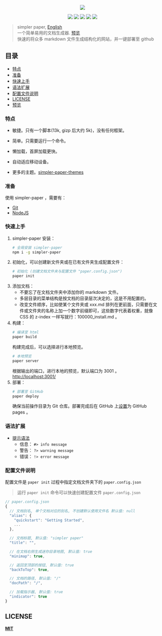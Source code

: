 
<p align="center" height="300">
<img src="https://github.com/DhyanaChina/simpler-paper/blob/master/logo.png" align="center">
</p>
<p align=center>
<a target="_blank" href="https://www.npmjs.com/package/simpler-paper" title="NPM version"><img src="https://img.shields.io/npm/v/npm.svg?style=flat-square"></a>
<a target="_blank" href="http://nodejs.org/download/" title="Node version"><img src="https://img.shields.io/badge/node.js-%3E=_6.0-green.svg?style=flat-square"></a>
<a target="_blank" href="https://opensource.org/licenses/MIT" title="License: MIT"><img src="https://img.shields.io/github/license/mashape/apistatus.svg?style=flat-square"></a>
<a target="_blank" href="https://travis-ci.org/DhyanaChina/simpler-paper" title="Build Status"><img src="https://img.shields.io/travis/DhyanaChina/simpler-paper/master.svg?style=flat-square"></a>
<a target="_blank" href="https://www.npmjs.com/package/simpler-paper" title="Downloads"><img src="https://img.shields.io/npm/dt/simpler-paper.svg?style=flat-square"></a>
</p>

> simpler paper, [English](https://github.com/DhyanaChina/simpler-paper/blob/master/README.md)  
> 一个简单易用的文档生成器. [预览](https://wittbulter.github.io/simpler-paper/)  
> 快速的将众多 markdown 文件生成结构化的网站，并一键部署至 github  

## 目录
- [特点](#特点)
- [准备](#准备)
- [快速上手](#快速上手)
- [语法扩展](#语法扩展)
- [配置文件说明](#配置文件说明)
- [LICENSE](#license)
- [预览](https://wittbulter.github.io/simpler-paper/) 

### 特点

- 敏捷。只有一个脚本(13k, gizp 后大约 5k)，没有任何框架。

- 简单。只需要运行一个命令。

- 懒加载，首屏加载更快。

- 自动适应移动设备。

- 更多的主题。[simpler-paper-themes](https://github.com/DhyanaChina/simpler-paper-themes)

### 准备
使用 simpler-paper ，需要有：
- [Git](https://git-scm.com/downloads)
- [NodeJS](https://nodejs.org/en/)

### 快速上手
1. simpler-paper 安装：
    ```bash
    # 全局安装 simpler-paper
    npm i -g simpler-paper
    ```
1. 初始化，可以创建新文件夹或在已有文件夹生成配置文件：
    ```bash
    # 初始化 (创建文档文件夹与配置文件 "paper.config.json")
    paper init
    ```
1. 添加文档：
    + 不要忘了在文档文件夹中添加你的 markdown 文件。
    + 多层目录的菜单结构是按文档的目录层次决定的，这是不用配置的。
    + 改变文件顺序，比如使某个文件夹或 xxx.md 排列在更前面，只需要在文件或文件夹的名称上加一个数字前缀即可，这些数字代表着权重，就像 CSS 的 z-index 一样写就行：100000_install.md 。
1. 构建：
    ```bash
    # 编译至 html
    paper build
    ```
    构建完成后，可以选择进行本地预览。
    ```bash
    # 本地预览
    paper server
    ```
    根据输出的端口，进行本地的预览，默认端口为 3001 。[http://localhost:3001/](http://localhost:3001/)
1. 部署：
    ```bash
    # 部署至 GitHub
    paper deploy
    ```
    确保当前操作目录为 Git 仓库。部署完成后在 GitHub 上[设置](https://help.github.com/articles/configuring-a-publishing-source-for-github-pages/#enabling-github-pages-to-publish-your-site-from-master-or-gh-pages)为 GitHub pages 。

### 语法扩展
- [提示语法](https://wittbulter.github.io/simpler-paper/#/grammar.md)
    - 信息： `#> info message`
    - 警告： `?> warning message`
    - 错误： `!> error message`

### 配置文件说明
配置文件是 `paper init` 过程中指定文档文件夹下的 `paper.config.json`

> 运行 `paper init` 命令可以快速创建配置文件 `paper.config.json`

```typescript
// paper.config.json
{
  // 文档别名, 单个文档对应的别名, 不创建默认使用文件名 默认值: null
  "alias": {
    "quickstart": "Getting Started",
    ...
  },

  // 文档标题, 默认值: "simpler paper"
  "title": "",

  // 在文档右侧生成迷你目录地图, 默认值: true
  "minimap": true,

  // 返回至顶部的按钮, 默认值: true
  "backToTop": true,

  // 文档的路径, 默认值: "/"
  "docPath": "/",

  // 加载指示器, 默认值: true
  "indicator": true
}
```


## LICENSE

[**MIT**](LICENSE)



